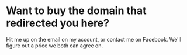 # Want to buy the domain that redirected you here?

Hit me up on the email on my account, or contact me on Facebook. We'll figure out a price we both can agree on.
